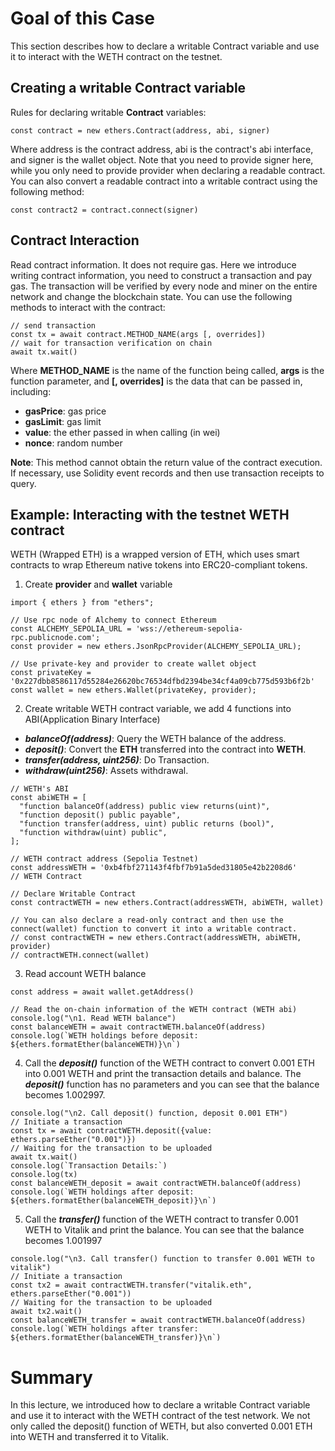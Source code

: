 # Goal of this Case

This section describes how to declare a writable Contract variable and use it to interact with the WETH contract on the testnet.

## Creating a writable Contract variable

Rules for declaring writable **Contract** variables:

```
const contract = new ethers.Contract(address, abi, signer)
```

Where address is the contract address, abi is the contract's abi interface, and signer is the wallet object. Note that you need to provide signer here, while you only need to provide provider when declaring a readable contract.
You can also convert a readable contract into a writable contract using the following method:

```
const contract2 = contract.connect(signer)
```

## Contract Interaction

Read contract information. It does not require gas. Here we introduce writing contract information, you need to construct a transaction and pay gas. The transaction will be verified by every node and miner on the entire network and change the blockchain state.
You can use the following methods to interact with the contract:

```
// send transaction
const tx = await contract.METHOD_NAME(args [, overrides])
// wait for transaction verification on chain
await tx.wait()
```

Where **METHOD_NAME** is the name of the function being called, **args** is the function parameter, and **[, overrides]** is the data that can be passed in, including:
- **gasPrice**: gas price
- **gasLimit**: gas limit
- **value**: the ether passed in when calling (in wei)
- **nonce**: random number

**Note**: This method cannot obtain the return value of the contract execution. If necessary, use Solidity event records and then use transaction receipts to query.

## Example: Interacting with the testnet WETH contract

WETH (Wrapped ETH) is a wrapped version of ETH, which uses smart contracts to wrap Ethereum native tokens into ERC20-compliant tokens.

1. Create **provider** and **wallet** variable

```
import { ethers } from "ethers";

// Use rpc node of Alchemy to connect Ethereum
const ALCHEMY_SEPOLIA_URL = 'wss://ethereum-sepolia-rpc.publicnode.com';
const provider = new ethers.JsonRpcProvider(ALCHEMY_SEPOLIA_URL);

// Use private-key and provider to create wallet object
const privateKey = '0x227dbb8586117d55284e26620bc76534dfbd2394be34cf4a09cb775d593b6f2b'
const wallet = new ethers.Wallet(privateKey, provider);
```

2. Create writable WETH contract variable, we add 4 functions into ABI(Application Binary Interface)

- ***balanceOf(address)***: Query the WETH balance of the address.
- ***deposit()***: Convert the **ETH** transferred into the contract into **WETH**.
- ***transfer(address, uint256)***: Do Transaction.
- ***withdraw(uint256)***: Assets withdrawal.

```
// WETH's ABI
const abiWETH = [
  "function balanceOf(address) public view returns(uint)",
  "function deposit() public payable",
  "function transfer(address, uint) public returns (bool)",
  "function withdraw(uint) public",
];

// WETH contract address (Sepolia Testnet)
const addressWETH = '0xb4fbf271143f4fbf7b91a5ded31805e42b2208d6'      // WETH Contract

// Declare Writable Contract
const contractWETH = new ethers.Contract(addressWETH, abiWETH, wallet)

// You can also declare a read-only contract and then use the connect(wallet) function to convert it into a writable contract.
// const contractWETH = new ethers.Contract(addressWETH, abiWETH, provider)
// contractWETH.connect(wallet)
```

3. Read account WETH balance

```
const address = await wallet.getAddress()

// Read the on-chain information of the WETH contract (WETH abi)
console.log("\n1. Read WETH balance")
const balanceWETH = await contractWETH.balanceOf(address)
console.log(`WETH holdings before deposit: ${ethers.formatEther(balanceWETH)}\n`)
```

4. Call the ***deposit()*** function of the WETH contract to convert 0.001 ETH into 0.001 WETH and print the transaction details and balance. The ***deposit()*** function has no parameters and you can see that the balance becomes 1.002997.

```
console.log("\n2. Call deposit() function, deposit 0.001 ETH")
// Initiate a transaction
const tx = await contractWETH.deposit({value: ethers.parseEther("0.001")})
// Waiting for the transaction to be uploaded
await tx.wait()
console.log(`Transaction Details:`)
console.log(tx)
const balanceWETH_deposit = await contractWETH.balanceOf(address)
console.log(`WETH holdings after deposit: ${ethers.formatEther(balanceWETH_deposit)}\n`)
```

5. Call the ***transfer()*** function of the WETH contract to transfer 0.001 WETH to Vitalik and print the balance. You can see that the balance becomes 1.001997

```
console.log("\n3. Call transfer() function to transfer 0.001 WETH to vitalik")
// Initiate a transaction
const tx2 = await contractWETH.transfer("vitalik.eth", ethers.parseEther("0.001"))
// Waiting for the transaction to be uploaded
await tx2.wait()
const balanceWETH_transfer = await contractWETH.balanceOf(address)
console.log(`WETH holdings after transfer: ${ethers.formatEther(balanceWETH_transfer)}\n`)
```

# Summary
In this lecture, we introduced how to declare a writable Contract variable and use it to interact with the WETH contract of the test network. We not only called the deposit() function of WETH, but also converted 0.001 ETH into WETH and transferred it to Vitalik.
